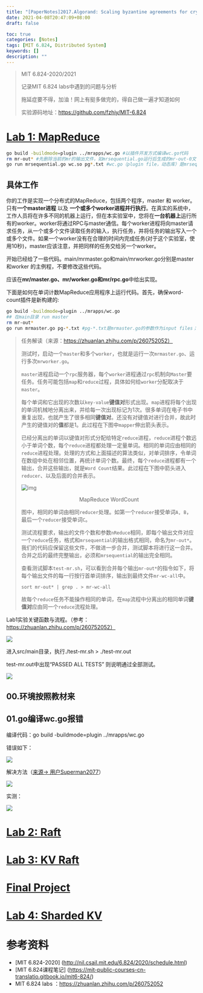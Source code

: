 ```yaml
---
title: "[PaperNotes]2017.Algorand: Scaling byzantine agreements for cryptocurrencies"
date: 2021-04-08T20:47:09+08:00
draft: false

toc: true
categories: [Notes]
tags: [MIT 6.824, Distributed System]
keywords: []
description: ""
---
```



> MIT 6.824-2020/2021
>
> 记录MIT 6.824 labs中遇到的问题与分析
>
> 拖延症要不得，加油！网上有挺多做完的，得自己做一遍才知道如何
>
> 实验源码地址：https://github.com/fzhiy/MIT-6.824

# [Lab 1: MapReduce](http://nil.csail.mit.edu/6.824/2020/labs/lab-mr.html)

```bash
go build -buildmode=plugin ../mrapps/wc.go #以插件开发方式编译wc.go代码
rm mr-out* #先删除当前的mr的输出文件，如mrsequential.go运行后生成的mr-out-0文件
go run mrsequential.go wc.so pg*.txt #wc.go（plugin file，动态库）是mrsequential.go的loadPlugin的参数 用于加载MapReduce函数
```

## 具体工作

你的工作是实现一个分布式的MapReduce，包括两个程序，master 和 worker。只有**一个master进程** 以及 **一个或多个worker进程并行执行**。在真实的系统中，工作人员将在许多不同的机器上运行，但在本实验室中，您将在**一台机器上**运行所有的worker。worker将通过RPC与master通信。每个worker进程将向master请求任务，从一个或多个文件读取任务的输入，执行任务，并将任务的输出写入一个或多个文件。如果一个worker没有在合理的时间内完成任务(对于这个实验室，使用10秒)，master应该注意，并把同样的任务交给另一个worker。

开始已经给了一些代码。main/mrmaster.go和main/mrworker.go分别是master和worker 的主例程，不要修改这些代码。

应该在**mr/master.go、mr/worker.go和mr/rpc.go**中给出实现。

下面是如何在单词计数MapReduce应用程序上运行代码。首先，确保word-count插件是新构建的:

```bash
go build -buildmode=plugin ../mrapps/wc.go
## 在main目录 run master
rm mr-out*
go run mrmaster.go pg-*.txt #pg-*.txt是mrmaster.go的参数作为input files；每个文件对应一个split 是一个Map任务的输入

```

> 任务解读（来源：https://zhuanlan.zhihu.com/p/260752052）
>
> 测试时，启动一个`master`和多个`worker`，也就是运行一次`mrmaster.go`、运行多次`mrworker.go`。
>
> `master`进程启动一个`rpc`服务器，每个`worker`进程通过`rpc`机制向`Master`要任务。任务可能包括`map`和`reduce`过程，具体如何给`worker`分配取决于`master`。
>
> 每个单词和它出现的次数以`key-value`**键值对**形式出现。`map`进程将每个出现的单词机械地分离出来，并给每一次出现标记为1次。很多单词在电子书中重复出现，也就产生了很多相同**键值对**。还没有对键值对进行合并，故此时产生的键值对的**值**都是1。此过程在下图中`mapper`伸出箭头表示。
>
> 已经分离出的单词以键值对形式分配给特定`reduce`进程，`reduce`进程个数远小于单词个数，每个`reduce`进程都处理一定量单词。相同的单词应由相同的`reduce`进程处理。处理的方式和上面描述的算法类似，对单词排序，令单词在数组中处在相邻位置，再统计单词个数。最终，每个`reduce`进程都有一个输出，合并这些输出，就是`Word Count`结果。此过程在下图中箭头进入`reducer`、以及后面的合并表示。
>
> 
>
> ![img](https://pic4.zhimg.com/80/v2-1e1f9431d6bd05ff0efe3281628e79db_720w.jpg)
>
> <center> MapReduce WordCount
> </center>
>
>
> 图中，相同的单词由相同`reducer`处理。如第一个`reducer`接受单词`A, B`，最后一个`reducer`接受单词`C`。
>
> 测试流程要求，输出的文件个数和参数`nReduce`相同，即每个输出文件对应一个`reduce`任务，格式和`mrsequential`的输出格式相同，命名为`mr-out*`。我们的代码应保留这些文件，不做进一步合并，测试脚本将进行这一合并。合并之后的最终完整输出，必须和`mrsequential`的输出完全相同。
>
> 查看测试脚本`test-mr.sh`，可以看到合并每个输出`mr-out*`的指令如下，将每个输出文件的每一行按行首单词排序，输出到最终文件`mr-wc-all`中。
>
> ```shell
> sort mr-out* | grep . > mr-wc-all
> ```
>
> 故每个`reduce`任务不能操作相同的单词，在`map`流程中分离出的相同单词**键值对**应由同一个`reduce`流程处理。

Lab1实验关键函数与流程。（参考：https://zhuanlan.zhihu.com/p/260752052）

![](https://img.fzhiy.net/img/lab1_MapReduce.png)

进入src/main目录，执行./test-mr.sh > ./test-mr.out

test-mr.out中出现“PASSED ALL TESTS” 则说明通过全部测试。

![](https://img.fzhiy.net/img/20210413183810.png)

## 00.环境按照教材来

## 01.go编译wc.go报错

编译代码：go build -buildmode=plugin ../mrapps/wc.go

错误如下：

![](https://img.fzhiy.net/img/image-20210408203831908.png)

解决方法（[来源-> 用户Superman2077](https://learnku.com/go/t/41396)）

![](https://img.fzhiy.net/img/image-20210408203735931.png)

实测：

![](https://img.fzhiy.net/img/image-20210408204024501.png)



# [Lab 2: Raft](http://nil.csail.mit.edu/6.824/2020/labs/lab-raft.html)





# [Lab 3: KV Raft](http://nil.csail.mit.edu/6.824/2020/labs/lab-kvraft.html)



# [Final Project](http://nil.csail.mit.edu/6.824/2020/project.html)



# [Lab 4: Sharded KV](http://nil.csail.mit.edu/6.824/2020/labs/lab-shard.html)







# 参考资料

- [MIT 6.824-2020] (http://nil.csail.mit.edu/6.824/2020/schedule.html)
- [MIT 6.824课程笔记] (https://mit-public-courses-cn-translatio.gitbook.io/mit6-824/)
- MIT 6.824 labs ：https://zhuanlan.zhihu.com/p/260752052

